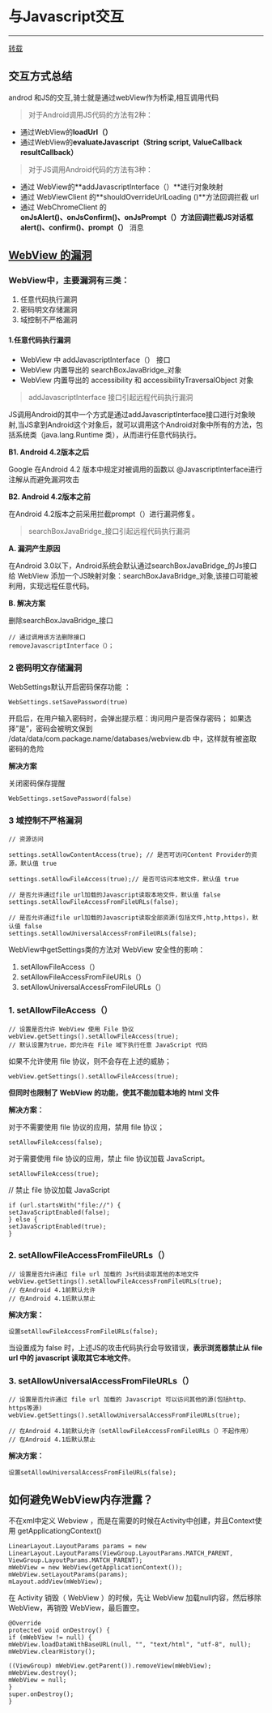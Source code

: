 # 与Javascript交互

---

[转载](https://www.jianshu.com/p/345f4d8a5cfa "原文链接")
##  交互方式总结

androd 和JS的交互,骑士就是通过webView作为桥梁,相互调用代码

> 对于Android调用JS代码的方法有2种：

- 通过WebView的**loadUrl（）**
- 通过WebView的**evaluateJavascript（String script, ValueCallback<String> resultCallback）**

> 对于JS调用Android代码的方法有3种：

* 通过 WebView的**addJavascriptInterface（）**进行对象映射
* 通过 WebViewClient 的**shouldOverrideUrlLoading ()**方法回调拦截 url
* 通过 WebChromeClient 的**onJsAlert()、onJsConfirm()、onJsPrompt（）**方法回调拦截JS对话框**alert()、confirm()、prompt（）** 消息





##  [WebView 的漏洞](https://www.jianshu.com/p/3a345d27cd42)



### WebView中，主要漏洞有三类：

1. 任意代码执行漏洞
1. 	密码明文存储漏洞
1. 	域控制不严格漏洞

#### 1.任意代码执行漏洞

*	WebView 中 addJavascriptInterface（） 接口
*	WebView 内置导出的 searchBoxJavaBridge_对象
*	WebView 内置导出的 accessibility 和 accessibilityTraversalObject 对象



>  addJavascriptInterface 接口引起远程代码执行漏洞


JS调用Android的其中一个方式是通过addJavascriptInterface接口进行对象映射,当JS拿到Android这个对象后，就可以调用这个Android对象中所有的方法，包括系统类（java.lang.Runtime 类），从而进行任意代码执行。



**B1. Android 4.2版本之后**

Google 在Android 4.2 版本中规定对被调用的函数以 @JavascriptInterface进行注解从而避免漏洞攻击

**B2. Android 4.2版本之前**

在Android 4.2版本之前采用拦截prompt（）进行漏洞修复。





> searchBoxJavaBridge_接口引起远程代码执行漏洞

**A. 漏洞产生原因**

在Android 3.0以下，Android系统会默认通过searchBoxJavaBridge_的Js接口给 WebView 添加一个JS映射对象：searchBoxJavaBridge_对象,该接口可能被利用，实现远程任意代码。

**B. 解决方案**

删除searchBoxJavaBridge_接口
    
    // 通过调用该方法删除接口
    removeJavascriptInterface（）；


### 2 密码明文存储漏洞

WebSettings默认开启密码保存功能 ：

	WebSettings.setSavePassword(true)

开启后，在用户输入密码时，会弹出提示框：询问用户是否保存密码；
如果选择”是”，密码会被明文保到 /data/data/com.package.name/databases/webview.db 中，这样就有被盗取密码的危险

**解决方案**

关闭密码保存提醒

	WebSettings.setSavePassword(false) 


### 3 域控制不严格漏洞

 	// 资源访问

    settings.setAllowContentAccess(true); // 是否可访问Content Provider的资源，默认值 true

    settings.setAllowFileAccess(true);// 是否可访问本地文件，默认值 true

    // 是否允许通过file url加载的Javascript读取本地文件，默认值 false
    settings.setAllowFileAccessFromFileURLs(false);  

    // 是否允许通过file url加载的Javascript读取全部资源(包括文件,http,https)，默认值 false
    settings.setAllowUniversalAccessFromFileURLs(false);


WebView中getSettings类的方法对 WebView 安全性的影响：

1. setAllowFileAccess（）
1. setAllowFileAccessFromFileURLs（）
1. setAllowUniversalAccessFromFileURLs（）


### 1. setAllowFileAccess（） ###
    
    // 设置是否允许 WebView 使用 File 协议
    webView.getSettings().setAllowFileAccess(true); 
    // 默认设置为true，即允许在 File 域下执行任意 JavaScript 代码

如果不允许使用 file 协议，则不会存在上述的威胁；

`webView.getSettings().setAllowFileAccess(true); ` 
   
**但同时也限制了 WebView 的功能，使其不能加载本地的 html 文件**


**解决方案：**

对于不需要使用 file 协议的应用，禁用 file 协议；

    setAllowFileAccess(false); 

对于需要使用 file 协议的应用，禁止 file 协议加载 JavaScript。

    setAllowFileAccess(true); 

// 禁止 file 协议加载 JavaScript

    if (url.startsWith("file://") {
    setJavaScriptEnabled(false);
    } else {
    setJavaScriptEnabled(true);
    }


### 2. setAllowFileAccessFromFileURLs（） ###

    // 设置是否允许通过 file url 加载的 Js代码读取其他的本地文件
    webView.getSettings().setAllowFileAccessFromFileURLs(true);
    // 在Android 4.1前默认允许
    // 在Android 4.1后默认禁止


**解决方案：**
    
    设置setAllowFileAccessFromFileURLs(false);

当设置成为 false 时，上述JS的攻击代码执行会导致错误，**表示浏览器禁止从 file url 中的 javascript 读取其它本地文件**。



### 3. setAllowUniversalAccessFromFileURLs（） ###


    // 设置是否允许通过 file url 加载的 Javascript 可以访问其他的源(包括http、https等源)
    webView.getSettings().setAllowUniversalAccessFromFileURLs(true);
    
    // 在Android 4.1前默认允许（setAllowFileAccessFromFileURLs（）不起作用）
    // 在Android 4.1后默认禁止



**解决方案：**

```
设置setAllowUniversalAccessFromFileURLs(false);
```


## 如何避免WebView内存泄露？ ##

不在xml中定义 Webview ，而是在需要的时候在Activity中创建，并且Context使用 getApplicationgContext()

    LinearLayout.LayoutParams params = new LinearLayout.LayoutParams(ViewGroup.LayoutParams.MATCH_PARENT, ViewGroup.LayoutParams.MATCH_PARENT);
    mWebView = new WebView(getApplicationContext());
    mWebView.setLayoutParams(params);
    mLayout.addView(mWebView);

在 Activity 销毁（ WebView ）的时候，先让 WebView 加载null内容，然后移除 WebView，再销毁 WebView，最后置空。
    
    @Override
    protected void onDestroy() {
    if (mWebView != null) {
    mWebView.loadDataWithBaseURL(null, "", "text/html", "utf-8", null);
    mWebView.clearHistory();
    
    ((ViewGroup) mWebView.getParent()).removeView(mWebView);
    mWebView.destroy();
    mWebView = null;
    }
    super.onDestroy();
    }
    